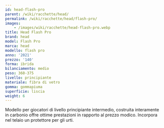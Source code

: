 ```yaml
---
id: head-flash-pro
parent: /wiki/racchette/head/
permalink: /wiki/racchette/head/flash-pro/
images:
    - /images/wiki/racchette/head-flash-pro.webp
title: Head Flash Pro
brand: head
model: Flash Pro
marca: head
modello: flash pro
anno: '2021'
prezzo: '140'
forma: ibrida
bilanciamento: medio
peso: 360-375
livello: principiante
materiale: fibra di vetro
gomma: gommapiuma
superficie: liscia
weight: 6
---
```

Modello per giocatori di livello principiante intermedio, costruita interamente in carbonio offre ottime prestazioni in rapporto al prezzo modico. Incorpora nel telaio un protettore per gli urti.
